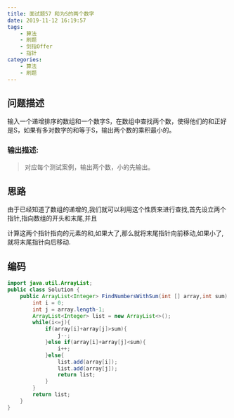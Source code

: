 ```yaml
---
title: 面试题57 和为S的两个数字
date: 2019-11-12 16:19:57
tags:
	- 算法
	- 刷题
	- 剑指Offer
    - 指针
categories:
	- 算法
	- 刷题
---
```


## 问题描述

输入一个递增排序的数组和一个数字S，在数组中查找两个数，使得他们的和正好是S，如果有多对数字的和等于S，输出两个数的乘积最小的。

<!--more-->

### 输出描述:

> 对应每个测试案例，输出两个数，小的先输出。

## 思路

由于已经知道了数组的递增的,我们就可以利用这个性质来进行查找,首先设立两个指针,指向数组的开头和末尾,并且

计算这两个指针指向的元素的和,如果大了,那么就将末尾指针向前移动,如果小了,就将末尾指针向后移动.

## 编码

```java
import java.util.ArrayList;
public class Solution {
    public ArrayList<Integer> FindNumbersWithSum(int [] array,int sum) {
        int i = 0;
        int j = array.length-1;
        ArrayList<Integer> list = new ArrayList<>();
        while(i<=j){
            if(array[i]+array[j]>sum){
                j--;
            }else if(array[i]+array[j]<sum){
                i++;
            }else{
                list.add(array[i]);
                list.add(array[j]);
                return list;
            }
        }
        return list;
    }
}
```

